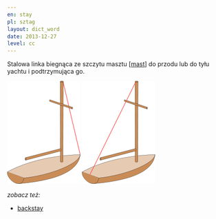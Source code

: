 ```yaml
---
en: stay
pl: sztag
layout: dict_word
date: 2013-12-27
level: cc
---
```


Stalowa linka biegnąca ze szczytu masztu [[mast](/dict/deck/mast.html)] do przodu lub do tyłu yachtu i podtrzymująca go.

![stay](/img/dict/stay.png)
![backstay](/img/dict/backstay.png)

*zobacz też:*

* [backstay](/dict/rigging/backstay.html)

